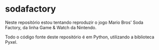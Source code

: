 
# sodafactory

Neste repositório estou tentando reproduzir o jogo Mario Bros' Soda Factory, da linha Game & Watch da Nintendo.

Todo o código fonte deste repositório é em Python, utilizando a biblioteca Pyxel.